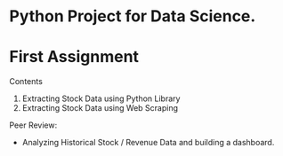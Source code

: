 
# Python Project for Data Science.

# First Assignment

Contents

1. Extracting Stock Data using Python Library
2. Extracting Stock Data using Web Scraping


Peer Review:

- Analyzing Historical Stock / Revenue Data and building a dashboard.
